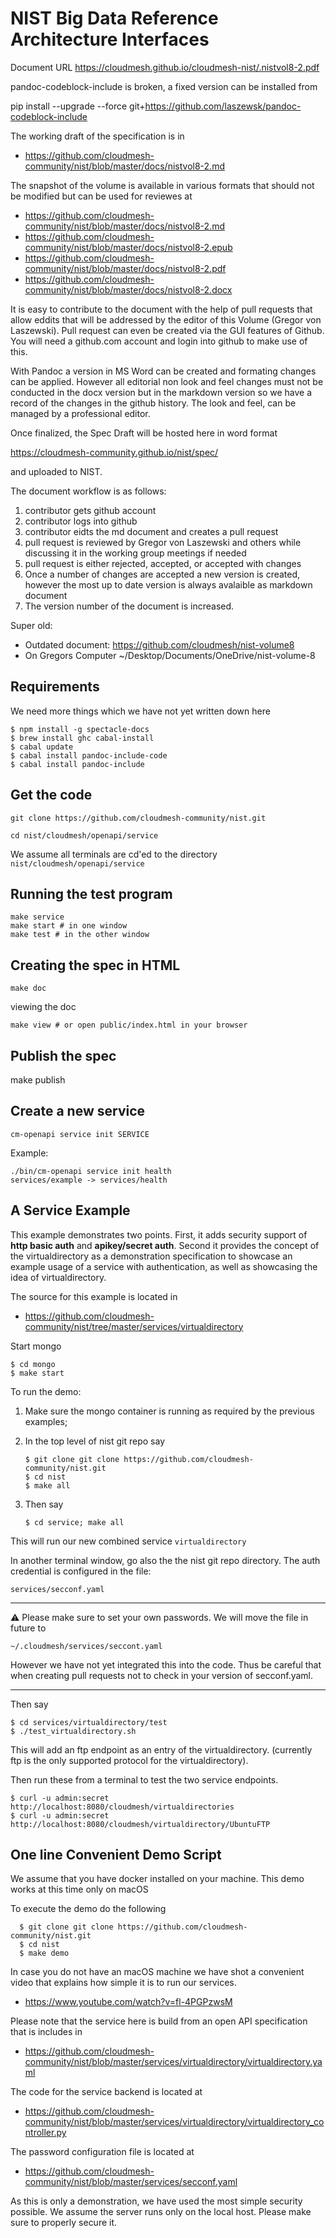 # NIST Big Data Reference Architecture Interfaces

Document URL <https://cloudmesh.github.io/cloudmesh-nist/.nistvol8-2.pdf>


pandoc-codeblock-include is broken, a fixed version can be installed
from

pip install --upgrade --force git+https://github.com/laszewsk/pandoc-codeblock-include





The working draft of the specification is in

* <https://github.com/cloudmesh-community/nist/blob/master/docs/nistvol8-2.md>

The snapshot of the volume is available in various formats that should
not be modified but can be used for reviewes at

* <https://github.com/cloudmesh-community/nist/blob/master/docs/nistvol8-2.md>
* <https://github.com/cloudmesh-community/nist/blob/master/docs/nistvol8-2.epub>
* <https://github.com/cloudmesh-community/nist/blob/master/docs/nistvol8-2.pdf>
* <https://github.com/cloudmesh-community/nist/blob/master/docs/nistvol8-2.docx>

It is easy to contribute to the document with the help of pull
requests that allow eddits that will be addressed by the editor of
this Volume (Gregor von Laszewski). Pull request can even be created
via the GUI features of Github. You will need a github.com account and
login into github to make use of this.

With Pandoc a version in MS Word can be created and formating changes
can be applied. However all editorial non look and feel changes must
not be conducted in the docx version but in the markdown version so we
have a record of the changes in the github history. The look and feel,
can be managed by a professional editor.

Once finalized, the Spec Draft will be hosted here in word format

https://cloudmesh-community.github.io/nist/spec/

and uploaded to NIST.

The document workflow is as follows:

1. contributor gets github account
2. contributor logs into github
3. contributor eidts the md document and creates a pull request
4. pull request is reviewed by Gregor von Laszewski and others
   while discussing it in the working group meetings if needed
5. pull request is either rejected, accepted, or accepted with changes
6. Once a number of changes are accepted a new version is created,
   however the most up to date version is always avalaible as
   markdown document
7. The version number of the document is increased.

Super old:

* Outdated document: https://github.com/cloudmesh/nist-volume8
* On Gregors Computer ~/Desktop/Documents/OneDrive/nist-volume-8

## Requirements

We need more things which we have not yet written down here

```
$ npm install -g spectacle-docs
$ brew install ghc cabal-install
$ cabal update
$ cabal install pandoc-include-code
$ cabal install pandoc-include
```

## Get the code

```
git clone https://github.com/cloudmesh-community/nist.git

cd nist/cloudmesh/openapi/service
```

We assume all terminals are cd'ed to the directory `nist/cloudmesh/openapi/service`

## Running the test program

```
make service
make start # in one window
make test # in the other window
```

## Creating the spec in HTML

```
make doc
```

viewing the doc

```
make view # or open public/index.html in your browser
```


## Publish the spec

make publish

## Create a new service

```
cm-openapi service init SERVICE
```

Example:

```
./bin/cm-openapi service init health
services/example -> services/health
```

## A Service Example

This example demonstrates two points. First, it adds security support
of **http basic auth** and **apikey/secret auth**. Second it provides
the concept of the virtualdirectory as a demonstration specification
to showcase an example usage of a service with authentication, as well
as showcasing the idea of virtualdirectory.

The source for this example is located in

* https://github.com/cloudmesh-community/nist/tree/master/services/virtualdirectory

Start mongo

    $ cd mongo
    $ make start

To run the demo:

1. Make sure the mongo container is running as required by the
   previous examples;
2. In the top level of nist git repo say

       $ git clone git clone https://github.com/cloudmesh-community/nist.git
       $ cd nist
       $ make all

3. Then say

       $ cd service; make all

This will run our new combined service `virtualdirectory`

In another terminal window, go also the the nist git repo directory.
The auth credential is configured in the file:

    services/secconf.yaml

---

:warning: Please make sure to set your own passwords. We will move the
file in future to

    ~/.cloudmesh/services/seccont.yaml

However we have not yet integrated this into the code. Thus be careful
that when creating pull requests not to check in your version of
secconf.yaml.

---

Then say

    $ cd services/virtualdirectory/test
    $ ./test_virtualdirectory.sh

This will add an ftp endpoint as an entry of the virtualdirectory.
(currently ftp is the only supported protocol for the
virtualdirectory).

Then run these from a terminal to test the two service endpoints.

    $ curl -u admin:secret http://localhost:8080/cloudmesh/virtualdirectories
    $ curl -u admin:secret http://localhost:8080/cloudmesh/virtualdirectory/UbuntuFTP


## One line Convenient Demo Script

We assume that you have docker installed on your machine. This demo
works at this time only on macOS

To execute the demo do the following

      $ git clone git clone https://github.com/cloudmesh-community/nist.git
      $ cd nist
      $ make demo

In case you do not have an macOS machine we have shot a convenient
video that explains how simple it is to run our services.


* <https://www.youtube.com/watch?v=fl-4PGPzwsM>

 Please note
that the service here is build from an open API specification that is
includes in

* <https://github.com/cloudmesh-community/nist/blob/master/services/virtualdirectory/virtualdirectory.yaml>


The code for the service backend is located at

* <https://github.com/cloudmesh-community/nist/blob/master/services/virtualdirectory/virtualdirectory_controller.py>

The password configuration file is located at

* <https://github.com/cloudmesh-community/nist/blob/master/services/secconf.yaml>

As this is only a demonstration, we have used the most simple security
possible. We assume the server runs only on the local host. Please
make sure to properly secure it.
